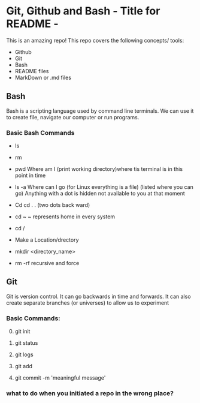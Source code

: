 # Git, Github and Bash - Title for README -

This is an amazing repo!
This repo covers the following concepts/ tools:
- Github
- Git
- Bash
- README files
- MarkDown or .md files


## Bash
Bash is a scripting language used by command line terminals.
We can use it to create file, navigate our computer or run programs.

### Basic Bash Commands
- ls
- rm
- pwd	Where am I
 (print working directory)where tis terminal is in this point in time


- ls -a Where can I go (for Linux everything is a file)
(listed where you can go)
 Anything with a dot is hidden not available to you at that moment

- Cd <directory> cd . . (two dots back ward)
-	cd ~ <home directory> ~ represents home in every system
-	cd /


- Make a Location/drectory
- mkdir <directory_name>

- rm -rf <directory> recursive and force

## Git
Git is version control.
It can go backwards in time and forwards.
It can also create separate branches (or universes) to allow us to experiment

### Basic Commands:
0) git init
0) git status
0) git logs

1) git add <file>
2) git commit -m 'meaningful message'

### what to do when you initiated a repo in the wrong place?
